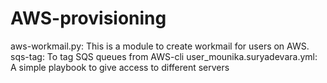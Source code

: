 # AWS-provisioning
aws-workmail.py: This is a module to create workmail for users on AWS.
sqs-tag: To tag SQS queues from AWS-cli
user_mounika.suryadevara.yml: A simple playbook to give access to different servers 
